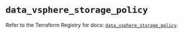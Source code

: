 # `data_vsphere_storage_policy`

Refer to the Terraform Registry for docs: [`data_vsphere_storage_policy`](https://registry.terraform.io/providers/vmware/vsphere/2.14.2/docs/data-sources/storage_policy).
